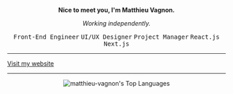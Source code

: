 **<p align="center">Nice to meet you, I'm Matthieu Vagnon.</p>**
*<p align="center">Working independently.</p>*
<p align="center"><kbd>Front-End Engineer</kbd> <kbd>UI/UX Designer</kbd> <kbd>Project Manager</kbd> <kbd>React.js</kbd> <kbd>Next.js</kbd></p>

---

<a align="center" href="https://mvagnon.dev" target="_blank">Visit my website</a>

---

<div align="center">

![matthieu-vagnon's Top Languages](https://github-readme-stats.vercel.app/api/top-langs/?username=matthieu-vagnon&theme=graywhite&show_icons=true&hide_border=true)
  
</div>
